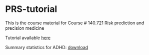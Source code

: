 # PRS-tutorial
This is the course material for Course # 140.721 Risk prediction and precision medicine

Tutorial available [here](https://htmlpreview.github.io/?PRS_tutorial.html)


Summary statistics for ADHD: [download](https://livejohnshopkins-my.sharepoint.com/:t:/g/personal/zwang389_jh_edu/EaNT0Lh2rj9FjIsPmjlEhbYBr58WxfokseOIP9uqegZu3g?e=WaJBfi)


